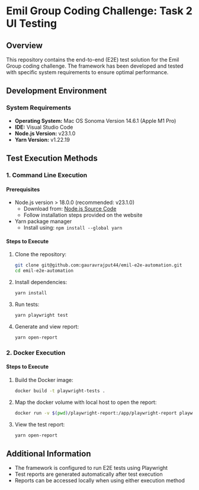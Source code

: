 # Emil Group Coding Challenge: Task 2 UI Testing

## Overview
This repository contains the end-to-end (E2E) test solution for the Emil Group coding challenge. The framework has been developed and tested with specific system requirements to ensure optimal performance.

## Development Environment

### System Requirements
- **Operating System:** Mac OS Sonoma Version 14.6.1 (Apple M1 Pro)
- **IDE:** Visual Studio Code
- **Node.js Version:** v23.1.0
- **Yarn Version:** v1.22.19

## Test Execution Methods

### 1. Command Line Execution

#### Prerequisites
- Node.js version > 18.0.0 (recommended: v23.1.0)
  - Download from: [Node.js Source Code](https://nodejs.org/en/download/source-code)
  - Follow installation steps provided on the website
- Yarn package manager
  - Install using: `npm install --global yarn`

#### Steps to Execute
1. Clone the repository:
   ```bash
   git clone git@github.com:gauravrajput44/emil-e2e-automation.git
   cd emil-e2e-automation
   ```

2. Install dependencies:
   ```bash
   yarn install
   ```

3. Run tests:
   ```bash
   yarn playwright test
   ```

4. Generate and view report:
   ```bash
   yarn open-report
   ```

### 2. Docker Execution

#### Steps to Execute
1. Build the Docker image:
   ```bash
   docker build -t playwright-tests .
   ```

2. Map the docker volume with local host to open the report:
   ```bash
   docker run -v $(pwd)/playwright-report:/app/playwright-report playwright-tests
   ```

3. View the test report:
   ```bash
   yarn open-report
   ```

## Additional Information
- The framework is configured to run E2E tests using Playwright
- Test reports are generated automatically after test execution
- Reports can be accessed locally when using either execution method
